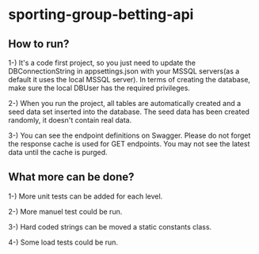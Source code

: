# sporting-group-betting-api

## How to run?

1-) It's a code first project, so you just need to update the DBConnectionString in appsettings.json with your MSSQL servers(as a default it uses the local MSSQL server). In terms of creating the database, make sure the local DBUser has the required privileges.

2-) When you run the project, all tables are automatically created and a seed data set inserted into the database. The seed data has been created randomly, it doesn't contain real data. 

3-) You can see the endpoint definitions on Swagger. Please do not forget the response cache is used for GET endpoints. You may not see the latest data until the cache is purged.

## What more can be done? 

1-) More unit tests can be added for each level.

2-) More manuel test could be run. 

3-) Hard coded strings can be moved a static constants class.

4-) Some load tests could be run. 
